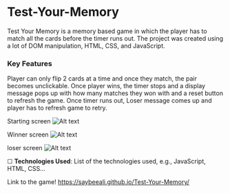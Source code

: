 
# Test-Your-Memory
Test Your Memory is a memory based game in which the player has to match all the cards before the timer runs out. The project was created using a lot of DOM manipulation, HTML, CSS, and JavaScript.

### Key Features
Player can only flip 2 cards at a time and once they match, the pair becomes unclickable. 
Once player wins, the timer stops and a display message pops up with how many matches they won with and a reset button to refresh the game.
Once timer runs out, Loser message comes up and player has to refresh game to retry.



Starting screen 
![Alt text](https://i.imgur.com/fj1XKFL.png)

Winner screen 
![Alt text](https://i.imgur.com/8UO1yhZ.png)


loser screen 
![Alt text](https://i.imgur.com/yh4reQc.png)

☐ **Technologies Used**: List of the technologies used, e.g., JavaScript, HTML, CSS...


Link to the game!
https://saybeeali.github.io/Test-Your-Memory/


